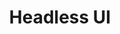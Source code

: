 ---
codehost: https://github.com/tailwindlabs/headlessui
logohandle: headlessui
sort: headlessui
title: Headless UI
website: https://headlessui.com/
---